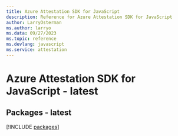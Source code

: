 ```yaml
---
title: Azure Attestation SDK for JavaScript
description: Reference for Azure Attestation SDK for JavaScript
author: LarryOsterman
ms.author: larryo
ms.data: 09/27/2023
ms.topic: reference
ms.devlang: javascript
ms.service: attestation
---
```

# Azure Attestation SDK for JavaScript - latest
## Packages - latest
[!INCLUDE [packages](attestation-index.md)]